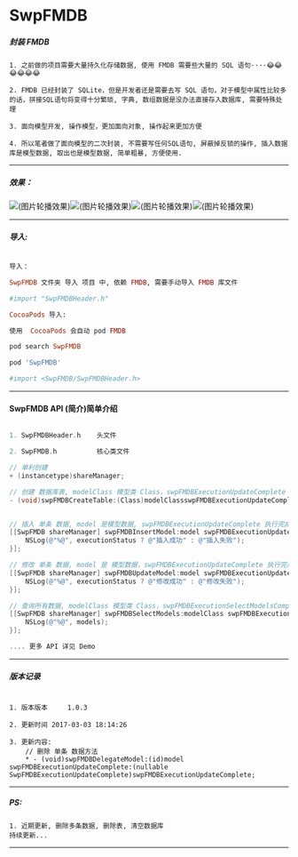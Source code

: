 # SwpFMDB

##### 封装 FMDB

```
1. 之前做的项目需要大量持久化存储数据, 使用 FMDB 需要些大量的 SQL 语句····😂😂😂😂😂😂

2. FMDB 已经封装了 SQLite，但是开发者还是需要去写 SQL 语句，对于模型中属性比较多的话，拼接SQL语句将变得十分繁琐, 字典, 数组数据是没办法直接存入数据库, 需要特殊处理

3. 面向模型开发, 操作模型，更加面向对象, 操作起来更加方便

4. 所以笔者做了面向模型的二次封装, 不需要写任何SQL语句, 屏蔽掉反锁的操作, 插入数据库是模型数据, 取出也是模型数据, 简单粗暴, 方便使用.
```

---

##### 效果：

![(图片轮播效果)](https://raw.githubusercontent.com/swp-song/SwpFMDB/master/Screenshot/InsterData.gif)![(图片轮播效果)](https://raw.githubusercontent.com/swp-song/SwpFMDB/master/Screenshot/UpdateData.gif)![(图片轮播效果)](https://raw.githubusercontent.com/swp-song/SwpFMDB/master/Screenshot/SelectData.gif)![(图片轮播效果)](https://raw.githubusercontent.com/swp-song/SwpFMDB/master/Screenshot/DeleteData.gif)

---


##### 导入:

```ruby

导入：

SwpFMDB 文件夹 导入 项目 中, 依赖 FMDB, 需要手动导入 FMDB 库文件

#import "SwpFMDBHeader.h"

CocoaPods 导入:

使用  CocoaPods 会自动 pod FMDB

pod search SwpFMDB

pod 'SwpFMDB'

#import <SwpFMDB/SwpFMDBHeader.h>
```
---

#### SwpFMDB API (简介)简单介绍


```Objective-C

1. SwpFMDBHeader.h    头文件

2. SwpFMDB.h          核心类文件

// 单利创建
+ (instancetype)shareManager; 

// 创建 数据库表, modelClass 模型类 Class，swpFMDBExecutionUpdateComplete 执行完成回调
- (void)swpFMDBCreateTable:(Class)modelClassswpFMDBExecutionUpdateComplete:(nullable SwpFMDBExecutionUpdateComplete)swpFMDBExecutionUpdateComplete;


// 插入 单条 数据, model 是模型数据, swpFMDBExecutionUpdateComplete 执行完成回调
[[SwpFMDB shareManager] swpFMDBInsertModel:model swpFMDBExecutionUpdateComplete:^(SwpFMDB * _Nonnull swpFMDB, BOOL executionStatus) {
	NSLog(@"%@", executionStatus ? @"插入成功" : @"插入失败");
}];

// 修改 单条 数据, model 是 模型数据，swpFMDBExecutionUpdateComplete 执行完成回调
[[SwpFMDB shareManager] swpFMDBUpdateModel:model swpFMDBExecutionUpdateComplete:^(SwpFMDB * _Nonnull swpFMDB, BOOL executionStatus) {
	NSLog(@"%@", executionStatus ? @"修改成功" : @"修改失败");
}];

// 查询所有数据, modelClass 模型类 Class，swpFMDBExecutionSelectModelsComplete 执行完成回调
[[SwpFMDB shareManager] swpFMDBSelectModels:modelClass swpFMDBExecutionSelectModelsComplete:^(SwpFMDB * _Nonnull swpFMDB, BOOL executionStatus, NSArray * _Nonnull models) {
	NSLog(@"%@", models);
}];

.... 更多 API 详见 Demo

```

---

##### 版本记录
```

1. 版本版本 	1.0.3

2. 更新时间	2017-03-03 18:14:26

3. 更新内容:
	// 删除 单条 数据方法
	* - (void)swpFMDBDelegateModel:(id)model swpFMDBExecutionUpdateComplete:(nullable SwpFMDBExecutionUpdateComplete)swpFMDBExecutionUpdateComplete;

```

---

##### PS:

```
1. 近期更新, 删除多条数据, 删除表, 清空数据库
持续更新...
```

---



